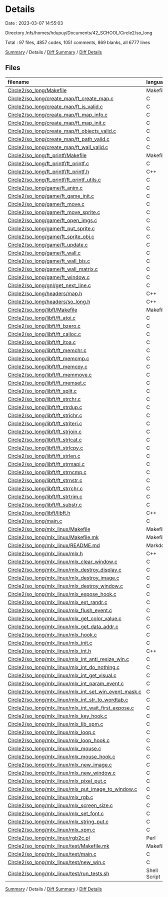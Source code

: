 # Details

Date : 2023-03-07 14:55:03

Directory /nfs/homes/hdupuy/Documents/42_SCHOOL/Circle2/so_long

Total : 97 files,  4857 codes, 1051 comments, 869 blanks, all 6777 lines

[Summary](results.md) / Details / [Diff Summary](diff.md) / [Diff Details](diff-details.md)

## Files
| filename | language | code | comment | blank | total |
| :--- | :--- | ---: | ---: | ---: | ---: |
| [Circle2/so_long/Makefile](/Circle2/so_long/Makefile) | Makefile | 63 | 2 | 18 | 83 |
| [Circle2/so_long/create_map/ft_create_map.c](/Circle2/so_long/create_map/ft_create_map.c) | C | 40 | 11 | 8 | 59 |
| [Circle2/so_long/create_map/ft_is_valid.c](/Circle2/so_long/create_map/ft_is_valid.c) | C | 49 | 11 | 7 | 67 |
| [Circle2/so_long/create_map/ft_map_info.c](/Circle2/so_long/create_map/ft_map_info.c) | C | 75 | 11 | 11 | 97 |
| [Circle2/so_long/create_map/ft_map_init.c](/Circle2/so_long/create_map/ft_map_init.c) | C | 7 | 11 | 3 | 21 |
| [Circle2/so_long/create_map/ft_objects_valid.c](/Circle2/so_long/create_map/ft_objects_valid.c) | C | 79 | 11 | 9 | 99 |
| [Circle2/so_long/create_map/ft_path_valid.c](/Circle2/so_long/create_map/ft_path_valid.c) | C | 77 | 11 | 9 | 97 |
| [Circle2/so_long/create_map/ft_wall_valid.c](/Circle2/so_long/create_map/ft_wall_valid.c) | C | 24 | 11 | 4 | 39 |
| [Circle2/so_long/ft_printf/Makefile](/Circle2/so_long/ft_printf/Makefile) | Makefile | 29 | 2 | 22 | 53 |
| [Circle2/so_long/ft_printf/ft_printf.c](/Circle2/so_long/ft_printf/ft_printf.c) | C | 49 | 11 | 6 | 66 |
| [Circle2/so_long/ft_printf/ft_printf.h](/Circle2/so_long/ft_printf/ft_printf.h) | C++ | 13 | 11 | 5 | 29 |
| [Circle2/so_long/ft_printf/ft_printf_utils.c](/Circle2/so_long/ft_printf/ft_printf_utils.c) | C | 40 | 11 | 8 | 59 |
| [Circle2/so_long/game/ft_anim.c](/Circle2/so_long/game/ft_anim.c) | C | 121 | 11 | 7 | 139 |
| [Circle2/so_long/game/ft_game_init.c](/Circle2/so_long/game/ft_game_init.c) | C | 59 | 11 | 7 | 77 |
| [Circle2/so_long/game/ft_move.c](/Circle2/so_long/game/ft_move.c) | C | 89 | 11 | 10 | 110 |
| [Circle2/so_long/game/ft_move_sprite.c](/Circle2/so_long/game/ft_move_sprite.c) | C | 76 | 11 | 10 | 97 |
| [Circle2/so_long/game/ft_open_imgs.c](/Circle2/so_long/game/ft_open_imgs.c) | C | 80 | 11 | 8 | 99 |
| [Circle2/so_long/game/ft_put_sprite.c](/Circle2/so_long/game/ft_put_sprite.c) | C | 51 | 11 | 7 | 69 |
| [Circle2/so_long/game/ft_sprite_obj.c](/Circle2/so_long/game/ft_sprite_obj.c) | C | 83 | 11 | 8 | 102 |
| [Circle2/so_long/game/ft_update.c](/Circle2/so_long/game/ft_update.c) | C | 101 | 11 | 10 | 122 |
| [Circle2/so_long/game/ft_wall.c](/Circle2/so_long/game/ft_wall.c) | C | 90 | 11 | 10 | 111 |
| [Circle2/so_long/game/ft_wall_bis.c](/Circle2/so_long/game/ft_wall_bis.c) | C | 108 | 11 | 11 | 130 |
| [Circle2/so_long/game/ft_wall_matrix.c](/Circle2/so_long/game/ft_wall_matrix.c) | C | 39 | 11 | 5 | 55 |
| [Circle2/so_long/game/ft_window.c](/Circle2/so_long/game/ft_window.c) | C | 14 | 11 | 5 | 30 |
| [Circle2/so_long/gnl/get_next_line.c](/Circle2/so_long/gnl/get_next_line.c) | C | 35 | 11 | 6 | 52 |
| [Circle2/so_long/headers/map.h](/Circle2/so_long/headers/map.h) | C++ | 126 | 11 | 13 | 150 |
| [Circle2/so_long/headers/so_long.h](/Circle2/so_long/headers/so_long.h) | C++ | 79 | 11 | 6 | 96 |
| [Circle2/so_long/libft/Makefile](/Circle2/so_long/libft/Makefile) | Makefile | 46 | 2 | 19 | 67 |
| [Circle2/so_long/libft/ft_atoi.c](/Circle2/so_long/libft/ft_atoi.c) | C | 30 | 11 | 5 | 46 |
| [Circle2/so_long/libft/ft_bzero.c](/Circle2/so_long/libft/ft_bzero.c) | C | 6 | 11 | 3 | 20 |
| [Circle2/so_long/libft/ft_calloc.c](/Circle2/so_long/libft/ft_calloc.c) | C | 14 | 11 | 4 | 29 |
| [Circle2/so_long/libft/ft_itoa.c](/Circle2/so_long/libft/ft_itoa.c) | C | 61 | 11 | 8 | 80 |
| [Circle2/so_long/libft/ft_memchr.c](/Circle2/so_long/libft/ft_memchr.c) | C | 16 | 11 | 4 | 31 |
| [Circle2/so_long/libft/ft_memcmp.c](/Circle2/so_long/libft/ft_memcmp.c) | C | 18 | 11 | 4 | 33 |
| [Circle2/so_long/libft/ft_memcpy.c](/Circle2/so_long/libft/ft_memcpy.c) | C | 17 | 11 | 4 | 32 |
| [Circle2/so_long/libft/ft_memmove.c](/Circle2/so_long/libft/ft_memmove.c) | C | 16 | 11 | 4 | 31 |
| [Circle2/so_long/libft/ft_memset.c](/Circle2/so_long/libft/ft_memset.c) | C | 15 | 11 | 4 | 30 |
| [Circle2/so_long/libft/ft_split.c](/Circle2/so_long/libft/ft_split.c) | C | 75 | 11 | 10 | 96 |
| [Circle2/so_long/libft/ft_strchr.c](/Circle2/so_long/libft/ft_strchr.c) | C | 17 | 11 | 4 | 32 |
| [Circle2/so_long/libft/ft_strdup.c](/Circle2/so_long/libft/ft_strdup.c) | C | 19 | 11 | 4 | 34 |
| [Circle2/so_long/libft/ft_strichr.c](/Circle2/so_long/libft/ft_strichr.c) | C | 10 | 11 | 4 | 25 |
| [Circle2/so_long/libft/ft_striteri.c](/Circle2/so_long/libft/ft_striteri.c) | C | 13 | 11 | 4 | 28 |
| [Circle2/so_long/libft/ft_strjoin.c](/Circle2/so_long/libft/ft_strjoin.c) | C | 26 | 11 | 4 | 41 |
| [Circle2/so_long/libft/ft_strlcat.c](/Circle2/so_long/libft/ft_strlcat.c) | C | 21 | 11 | 4 | 36 |
| [Circle2/so_long/libft/ft_strlcpy.c](/Circle2/so_long/libft/ft_strlcpy.c) | C | 24 | 11 | 4 | 39 |
| [Circle2/so_long/libft/ft_strlen.c](/Circle2/so_long/libft/ft_strlen.c) | C | 11 | 11 | 4 | 26 |
| [Circle2/so_long/libft/ft_strmapi.c](/Circle2/so_long/libft/ft_strmapi.c) | C | 21 | 11 | 4 | 36 |
| [Circle2/so_long/libft/ft_strncmp.c](/Circle2/so_long/libft/ft_strncmp.c) | C | 15 | 11 | 4 | 30 |
| [Circle2/so_long/libft/ft_strnstr.c](/Circle2/so_long/libft/ft_strnstr.c) | C | 20 | 11 | 4 | 35 |
| [Circle2/so_long/libft/ft_strrchr.c](/Circle2/so_long/libft/ft_strrchr.c) | C | 13 | 11 | 4 | 28 |
| [Circle2/so_long/libft/ft_strtrim.c](/Circle2/so_long/libft/ft_strtrim.c) | C | 15 | 11 | 4 | 30 |
| [Circle2/so_long/libft/ft_substr.c](/Circle2/so_long/libft/ft_substr.c) | C | 25 | 11 | 4 | 40 |
| [Circle2/so_long/libft/libft.h](/Circle2/so_long/libft/libft.h) | C++ | 35 | 11 | 6 | 52 |
| [Circle2/so_long/main.c](/Circle2/so_long/main.c) | C | 42 | 11 | 8 | 61 |
| [Circle2/so_long/mlx_linux/Makefile](/Circle2/so_long/mlx_linux/Makefile) | Makefile | 6 | 10 | 7 | 23 |
| [Circle2/so_long/mlx_linux/Makefile.mk](/Circle2/so_long/mlx_linux/Makefile.mk) | Makefile | 42 | 10 | 15 | 67 |
| [Circle2/so_long/mlx_linux/README.md](/Circle2/so_long/mlx_linux/README.md) | Markdown | 39 | 0 | 17 | 56 |
| [Circle2/so_long/mlx_linux/mlx.h](/Circle2/so_long/mlx_linux/mlx.h) | C++ | 39 | 70 | 31 | 140 |
| [Circle2/so_long/mlx_linux/mlx_clear_window.c](/Circle2/so_long/mlx_linux/mlx_clear_window.c) | C | 7 | 9 | 6 | 22 |
| [Circle2/so_long/mlx_linux/mlx_destroy_display.c](/Circle2/so_long/mlx_linux/mlx_destroy_display.c) | C | 5 | 11 | 3 | 19 |
| [Circle2/so_long/mlx_linux/mlx_destroy_image.c](/Circle2/so_long/mlx_linux/mlx_destroy_image.c) | C | 17 | 10 | 5 | 32 |
| [Circle2/so_long/mlx_linux/mlx_destroy_window.c](/Circle2/so_long/mlx_linux/mlx_destroy_window.c) | C | 24 | 9 | 6 | 39 |
| [Circle2/so_long/mlx_linux/mlx_expose_hook.c](/Circle2/so_long/mlx_linux/mlx_expose_hook.c) | C | 7 | 9 | 7 | 23 |
| [Circle2/so_long/mlx_linux/mlx_ext_randr.c](/Circle2/so_long/mlx_linux/mlx_ext_randr.c) | C | 85 | 2 | 18 | 105 |
| [Circle2/so_long/mlx_linux/mlx_flush_event.c](/Circle2/so_long/mlx_linux/mlx_flush_event.c) | C | 9 | 9 | 8 | 26 |
| [Circle2/so_long/mlx_linux/mlx_get_color_value.c](/Circle2/so_long/mlx_linux/mlx_get_color_value.c) | C | 18 | 9 | 7 | 34 |
| [Circle2/so_long/mlx_linux/mlx_get_data_addr.c](/Circle2/so_long/mlx_linux/mlx_get_data_addr.c) | C | 9 | 9 | 6 | 24 |
| [Circle2/so_long/mlx_linux/mlx_hook.c](/Circle2/so_long/mlx_linux/mlx_hook.c) | C | 20 | 9 | 12 | 41 |
| [Circle2/so_long/mlx_linux/mlx_init.c](/Circle2/so_long/mlx_linux/mlx_init.c) | C | 70 | 17 | 13 | 100 |
| [Circle2/so_long/mlx_linux/mlx_int.h](/Circle2/so_long/mlx_linux/mlx_int.h) | C++ | 102 | 13 | 26 | 141 |
| [Circle2/so_long/mlx_linux/mlx_int_anti_resize_win.c](/Circle2/so_long/mlx_linux/mlx_int_anti_resize_win.c) | C | 15 | 9 | 5 | 29 |
| [Circle2/so_long/mlx_linux/mlx_int_do_nothing.c](/Circle2/so_long/mlx_linux/mlx_int_do_nothing.c) | C | 3 | 9 | 5 | 17 |
| [Circle2/so_long/mlx_linux/mlx_int_get_visual.c](/Circle2/so_long/mlx_linux/mlx_int_get_visual.c) | C | 19 | 12 | 9 | 40 |
| [Circle2/so_long/mlx_linux/mlx_int_param_event.c](/Circle2/so_long/mlx_linux/mlx_int_param_event.c) | C | 80 | 9 | 12 | 101 |
| [Circle2/so_long/mlx_linux/mlx_int_set_win_event_mask.c](/Circle2/so_long/mlx_linux/mlx_int_set_win_event_mask.c) | C | 18 | 9 | 8 | 35 |
| [Circle2/so_long/mlx_linux/mlx_int_str_to_wordtab.c](/Circle2/so_long/mlx_linux/mlx_int_str_to_wordtab.c) | C | 92 | 9 | 13 | 114 |
| [Circle2/so_long/mlx_linux/mlx_int_wait_first_expose.c](/Circle2/so_long/mlx_linux/mlx_int_wait_first_expose.c) | C | 7 | 9 | 8 | 24 |
| [Circle2/so_long/mlx_linux/mlx_key_hook.c](/Circle2/so_long/mlx_linux/mlx_key_hook.c) | C | 7 | 9 | 7 | 23 |
| [Circle2/so_long/mlx_linux/mlx_lib_xpm.c](/Circle2/so_long/mlx_linux/mlx_lib_xpm.c) | C | 73 | 9 | 15 | 97 |
| [Circle2/so_long/mlx_linux/mlx_loop.c](/Circle2/so_long/mlx_linux/mlx_loop.c) | C | 45 | 9 | 10 | 64 |
| [Circle2/so_long/mlx_linux/mlx_loop_hook.c](/Circle2/so_long/mlx_linux/mlx_loop_hook.c) | C | 6 | 9 | 7 | 22 |
| [Circle2/so_long/mlx_linux/mlx_mouse.c](/Circle2/so_long/mlx_linux/mlx_mouse.c) | C | 34 | 7 | 8 | 49 |
| [Circle2/so_long/mlx_linux/mlx_mouse_hook.c](/Circle2/so_long/mlx_linux/mlx_mouse_hook.c) | C | 7 | 9 | 7 | 23 |
| [Circle2/so_long/mlx_linux/mlx_new_image.c](/Circle2/so_long/mlx_linux/mlx_new_image.c) | C | 122 | 15 | 23 | 160 |
| [Circle2/so_long/mlx_linux/mlx_new_window.c](/Circle2/so_long/mlx_linux/mlx_new_window.c) | C | 31 | 25 | 7 | 63 |
| [Circle2/so_long/mlx_linux/mlx_pixel_put.c](/Circle2/so_long/mlx_linux/mlx_pixel_put.c) | C | 11 | 9 | 7 | 27 |
| [Circle2/so_long/mlx_linux/mlx_put_image_to_window.c](/Circle2/so_long/mlx_linux/mlx_put_image_to_window.c) | C | 22 | 9 | 7 | 38 |
| [Circle2/so_long/mlx_linux/mlx_rgb.c](/Circle2/so_long/mlx_linux/mlx_rgb.c) | C | 758 | 4 | 3 | 765 |
| [Circle2/so_long/mlx_linux/mlx_screen_size.c](/Circle2/so_long/mlx_linux/mlx_screen_size.c) | C | 11 | 0 | 3 | 14 |
| [Circle2/so_long/mlx_linux/mlx_set_font.c](/Circle2/so_long/mlx_linux/mlx_set_font.c) | C | 9 | 17 | 5 | 31 |
| [Circle2/so_long/mlx_linux/mlx_string_put.c](/Circle2/so_long/mlx_linux/mlx_string_put.c) | C | 11 | 9 | 7 | 27 |
| [Circle2/so_long/mlx_linux/mlx_xpm.c](/Circle2/so_long/mlx_linux/mlx_xpm.c) | C | 254 | 48 | 44 | 346 |
| [Circle2/so_long/mlx_linux/rgb2c.pl](/Circle2/so_long/mlx_linux/rgb2c.pl) | Perl | 18 | 13 | 8 | 39 |
| [Circle2/so_long/mlx_linux/test/Makefile.mk](/Circle2/so_long/mlx_linux/test/Makefile.mk) | Makefile | 30 | 3 | 13 | 46 |
| [Circle2/so_long/mlx_linux/test/main.c](/Circle2/so_long/mlx_linux/test/main.c) | C | 245 | 0 | 43 | 288 |
| [Circle2/so_long/mlx_linux/test/new_win.c](/Circle2/so_long/mlx_linux/test/new_win.c) | C | 21 | 0 | 11 | 32 |
| [Circle2/so_long/mlx_linux/test/run_tests.sh](/Circle2/so_long/mlx_linux/test/run_tests.sh) | Shell Script | 72 | 8 | 15 | 95 |

[Summary](results.md) / Details / [Diff Summary](diff.md) / [Diff Details](diff-details.md)